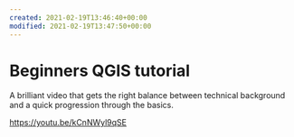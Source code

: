 ```yaml
---
created: 2021-02-19T13:46:40+00:00
modified: 2021-02-19T13:47:50+00:00
---
```


# Beginners QGIS tutorial

A brilliant video that gets the right balance between technical background and a quick progression through the basics.

https://youtu.be/kCnNWyl9qSE